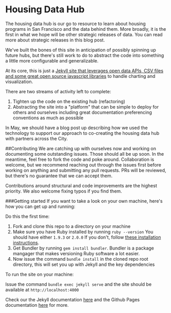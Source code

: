 Housing Data Hub
===============

The housing data hub is our go to resource to learn about housing programs in San Francisco and the data behind them. More broadly, it is the first in what we hope will be other strategic releases of data.  You can read more about strategic releases in this blog post.

We've built the bones of this site in anticipation of possibly spinning up future hubs, but there's still work to do to abstract the code into something a little more configurable and generalizable.

At its core, this is just a [Jekyll site that leverages open data APIs, CSV files and some great open source javascript libraries](http://housing.datasf.org/about/#acknowledgements) to handle charting and visualization.

There are two streams of activity left to complete:

1. Tighten up the code on the existing hub (refactoring)
2. Abstracting the site into a "platform" that can be simple to deploy for others and ourselves including great documentation preferencing conventions as much as possible

In May, we should have a blog post up describing how we used the technology to support our approach to co-creating the housing data hub with partners across the City.

##Contributing
We are catching up with ourselves now and working on documenting some outstanding issues. Those should all be up soon. In the meantime, feel free to fork the code and poke around. Collaboration is welcome, but we recommend reaching out through the issues first before working on anything and submitting any pull requests. PRs will be reviewed, but there's no guarantee that we can accept them.

Contributions around structural and code improvements are the highest priority. We also welcome fixing typos if you find them.

###Getting started
If you want to take a look on your own machine, here's how you can get up and running:

Do this the first time:

1. Fork and clone this repo to a directory on your machine
2. Make sure you have Ruby installed by running `ruby --version` You should have either `1.9.3` or `2.0.0` If you don't, follow [these installation instructions](https://www.ruby-lang.org/en/downloads/).
3. Get Bundler by running `gem install bundler`. Bundler is a package mangager that makes versioning Ruby software a lot easier.
4. Now issue the command `bundle install` in the cloned repo root directory, this will set you up with Jekyll and the key dependencies

To run the site on your machine:

Issue the command `bundle exec jekyll serve` and the site should be available at `http://localhost:4000`

Check our the Jekyll documentation [here](http://jekyllrb.com/docs/usage/) and the Github Pages documentation [here](https://help.github.com/articles/using-jekyll-with-pages/) for more.